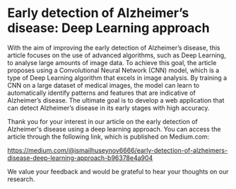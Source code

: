 # Early detection of Alzheimer’s disease: Deep Learning approach

With the aim of improving the early detection of Alzheimer’s disease, this article focuses on the use of advanced algorithms, such as Deep Learning, to analyse large amounts of image data. To achieve this goal, the article proposes using a Convolutional Neural Network (CNN) model, which is a type of Deep Learning algorithm that excels in image analysis. By training a CNN on a large dataset of medical images, the model can learn to automatically identify patterns and features that are indicative of Alzheimer’s disease. The ultimate goal is to develop a web application that can detect Alzheimer’s disease in its early stages with high accuracy.

Thank you for your interest in our article on the early detection of Alzheimer's disease using a deep learning approach. You can access the article through the following link, which is published on Medium.com:

https://medium.com/@ismailhuseynov6666/early-detection-of-alzheimers-disease-deep-learning-approach-b96378e4a904

We value your feedback and would be grateful to hear your thoughts on our research.
